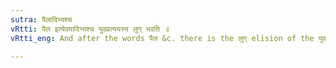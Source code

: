 ```yaml
---
sutra: पैलादिभ्यश्च
vRtti: पैल इत्येवमादिभ्यश्च युवप्रत्ययस्य लुग् भवति ॥
vRtti_eng: And after the words पैल &c. there is the लुग् elision of the युवन् affix.

---
```

